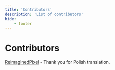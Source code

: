 ```yaml
---
title: 'Contributors'
description: 'List of contributors'
hide:
    - footer
---
```


# Contributors

[ReimaginedPixel](https://github.com/ReimaginedPixel) - Thank you for Polish translation.